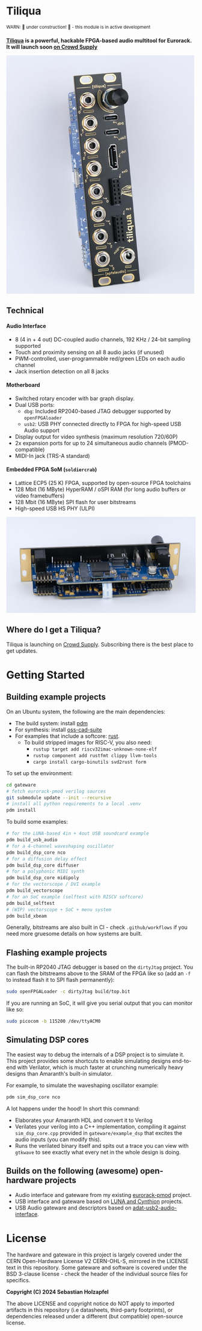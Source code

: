 # Tiliqua

<sup>WARN: 🚧 under construction! 🚧 - this module is in active development</sup>

**[Tiliqua](https://en.wikipedia.org/wiki/Blue-tongued_skink) is a powerful, hackable FPGA-based audio multitool for Eurorack. It will launch soon [on Crowd Supply](https://www.crowdsupply.com/apfelaudio/tiliqua)**

<img src="doc/img/tiliqua-front-left.jpg" width="500">

## Technical

#### Audio Interface
- 8 (4 in + 4 out) DC-coupled audio channels, 192 KHz / 24-bit sampling supported
- Touch and proximity sensing on all 8 audio jacks (if unused)
- PWM-controlled, user-programmable red/green LEDs on each audio channel
- Jack insertion detection on all 8 jacks

#### Motherboard
- Switched rotary encoder with bar graph display.
- Dual USB ports:
    - `dbg`: Included RP2040-based JTAG debugger supported by `openFPGAloader`
    - `usb2`: USB PHY connected directly to FPGA for high-speed USB Audio support
- Display output for video synthesis (maximum resolution 720/60P)
- 2x expansion ports for up to 24 simultaneous audio channels (PMOD-compatible)
- MIDI-In jack (TRS-A standard)

#### Embedded FPGA SoM (`soldiercrab`)

- Lattice ECP5 (25 K) FPGA, supported by open-source FPGA toolchains
- 128 Mbit (16 MByte) HyperRAM / oSPI RAM (for long audio buffers or video framebuffers)
- 128 Mbit (16 MByte) SPI flash for user bitstreams
- High-speed USB HS PHY (ULPI)
<img src="doc/img/tiliqua-rear-left.jpg" width="700">

## Where do I get a Tiliqua?

Tiliqua is launching on [Crowd Supply](https://www.crowdsupply.com/apfelaudio/tiliqua). Subscribing there is the best place to get updates.

# Getting Started

## Building example projects

On an Ubuntu system, the following are the main dependencies:
- The build system: install [pdm](https://github.com/pdm-project/pdm)
- For synthesis: install [oss-cad-suite](https://github.com/YosysHQ/oss-cad-suite-build)
- For examples that include a softcore: [rust](https://rustup.rs/).
    - To build stripped images for RISC-V, you also need:
        - `rustup target add riscv32imac-unknown-none-elf`
        - `rustup component add rustfmt clippy llvm-tools`
        - `cargo install cargo-binutils svd2rust form`

To set up the environment:
```bash
cd gateware
# fetch eurorack-pmod verilog sources
git submodule update --init --recursive
# install all python requirements to a local .venv
pdm install
```

To build some examples:
```bash
# for the LUNA-based 4in + 4out USB soundcard example
pdm build_usb_audio
# for a 4-channel waveshaping oscillator
pdm build_dsp_core nco
# for a diffusion delay effect
pdm build_dsp_core diffuser
# for a polyphonic MIDI synth
pdm build_dsp_core midipoly
# for the vectorscope / DVI example
pdm build_vectorscope
# for an SoC example (selftest with RISCV softcore)
pdm build_selftest
# (WIP) vectorscope + SoC + menu system
pdm build_xbeam
```

Generally, bitstreams are also built in CI - check `.github/workflows` if you need more gruesome details on how systems are built.

## Flashing example projects

The built-in RP2040 JTAG debugger is based on the `dirtyJtag` project. You can flash the bitstreams above to the SRAM of the FPGA like so (add an `-f` to instead flash it to SPI flash permanently):

```bash
sudo openFPGALoader -c dirtyJtag build/top.bit
```

If you are running an SoC, it will give you serial output that you can monitor like so:

```bash
sudo picocom -b 115200 /dev/ttyACM0
```

## Simulating DSP cores

The easiest way to debug the internals of a DSP project is to simulate it. This project provides some shortcuts to enable simulating designs end-to-end with Verilator, which is much faster at crunching numerically heavy designs than Amaranth's built-in simulator.

For example, to simulate the waveshaping oscillator example:

```bash
pdm sim_dsp_core nco
```

A lot happens under the hood! In short this command:
- Elaborates your Amaranth HDL and convert it to Verilog
- Verilates your verilog into a C++ implementation, compiling it against `sim_dsp_core.cpp` provided in `gateware/example_dsp` that excites the audio inputs (you can modify this).
- Runs the verilated binary itself and spits out a trace you can view with `gtkwave` to see exactly what every net in the whole design is doing.

## Builds on the following (awesome) open-hardware projects
- Audio interface and gateware from my existing [eurorack-pmod](https://github.com/apfelaudio/eurorack-pmod) project.
- USB interface and gateware based on [LUNA and Cynthion](https://github.com/greatscottgadgets/luna/) projects.
- USB Audio gateware and descriptors based on [adat-usb2-audio-interface](https://github.com/hansfbaier/adat-usb2-audio-interface).

# License

The hardware and gateware in this project is largely covered under the CERN Open-Hardware License V2 CERN-OHL-S, mirrored in the LICENSE text in this repository. Some gateware and software is covered under the BSD 3-clause license - check the header of the individual source files for specifics.

**Copyright (C) 2024 Sebastian Holzapfel**

The above LICENSE and copyright notice do NOT apply to imported artifacts in this repository (i.e datasheets, third-party footprints), or dependencies released under a different (but compatible) open-source license.
